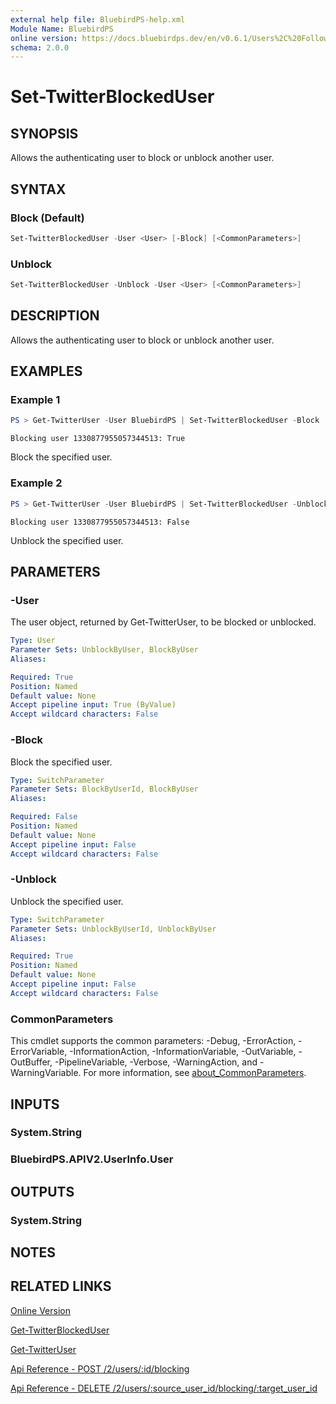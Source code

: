 ```yaml
---
external help file: BluebirdPS-help.xml
Module Name: BluebirdPS
online version: https://docs.bluebirdps.dev/en/v0.6.1/Users%2C%20Followers%2C%20Friends%2C%20and%20Blocks/Set-TwitterBlockedUser
schema: 2.0.0
---
```


# Set-TwitterBlockedUser

## SYNOPSIS

Allows the authenticating user to block or unblock another user.

## SYNTAX

### Block (Default)

```powershell
Set-TwitterBlockedUser -User <User> [-Block] [<CommonParameters>]
```

### Unblock

```powershell
Set-TwitterBlockedUser -Unblock -User <User> [<CommonParameters>]
```

## DESCRIPTION

Allows the authenticating user to block or unblock another user.

## EXAMPLES

### Example 1

```powershell
PS > Get-TwitterUser -User BluebirdPS | Set-TwitterBlockedUser -Block
```

```text
Blocking user 1330877955057344513: True
```

Block the specified user.

### Example 2

```powershell
PS > Get-TwitterUser -User BluebirdPS | Set-TwitterBlockedUser -Unblock
```

```text
Blocking user 1330877955057344513: False
```

Unblock the specified user.

## PARAMETERS

### -User

The user object, returned by Get-TwitterUser, to be blocked or unblocked.

```yaml
Type: User
Parameter Sets: UnblockByUser, BlockByUser
Aliases:

Required: True
Position: Named
Default value: None
Accept pipeline input: True (ByValue)
Accept wildcard characters: False
```

### -Block

Block the specified user.

```yaml
Type: SwitchParameter
Parameter Sets: BlockByUserId, BlockByUser
Aliases:

Required: False
Position: Named
Default value: None
Accept pipeline input: False
Accept wildcard characters: False
```

### -Unblock

Unblock the specified user.

```yaml
Type: SwitchParameter
Parameter Sets: UnblockByUserId, UnblockByUser
Aliases:

Required: True
Position: Named
Default value: None
Accept pipeline input: False
Accept wildcard characters: False
```

### CommonParameters

This cmdlet supports the common parameters: -Debug, -ErrorAction, -ErrorVariable, -InformationAction, -InformationVariable, -OutVariable, -OutBuffer, -PipelineVariable, -Verbose, -WarningAction, and -WarningVariable. For more information, see [about_CommonParameters](http://go.microsoft.com/fwlink/?LinkID=113216).

## INPUTS

### System.String

### BluebirdPS.APIV2.UserInfo.User

## OUTPUTS

### System.String

## NOTES

## RELATED LINKS

[Online Version](https://docs.bluebirdps.dev/en/v0.6.1/Users%2C%20Followers%2C%20Friends%2C%20and%20Blocks/Set-TwitterBlockedUser)

[Get-TwitterBlockedUser](https://docs.bluebirdps.dev/en/v0.6.1/Users%2C%20Followers%2C%20Friends%2C%20and%20Blocks/Get-TwitterBlockedUser)

[Get-TwitterUser](https://docs.bluebirdps.dev/en/v0.6.1/Users%2C%20Followers%2C%20Friends%2C%20and%20Blocks/Get-TwitterUser)

[Api Reference - POST /2/users/:id/blocking](https://developer.twitter.com/en/docs/twitter-api/users/blocks/api-reference/post-users-user_id-blocking)

[Api Reference - DELETE /2/users/:source_user_id/blocking/:target_user_id](https://developer.twitter.com/en/docs/twitter-api/users/blocks/api-reference/delete-users-user_id-blocking)
